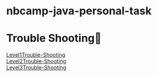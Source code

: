 ﻿# nbcamp-java-personal-task

# Trouble Shooting👾
[Level1Trouble-Shooting](https://winwin0219.tistory.com/entry/Java-Level1Trouble-Shooting)   </br>
[Level2Trouble-Shooting](https://winwin0219.tistory.com/entry/Java-Level2Trouble-Shooting)   </br>
[Level3Trouble-Shooting](https://winwin0219.tistory.com/entry/Java-Level3Trouble-Shooting)   
